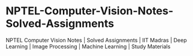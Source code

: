 # NPTEL-Computer-Vision-Notes-Solved-Assignments
NPTEL Computer Vision Notes | Solved Assignments | IIT Madras | Deep Learning | Image Processing | Machine Learning | Study Materials
